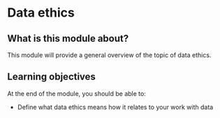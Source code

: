 # Data ethics

## What is this module about?
This module will provide a general overview of the topic of data ethics.

## Learning objectives
At the end of the module, you should be able to:
- Define what data ethics means how it relates to your work with data